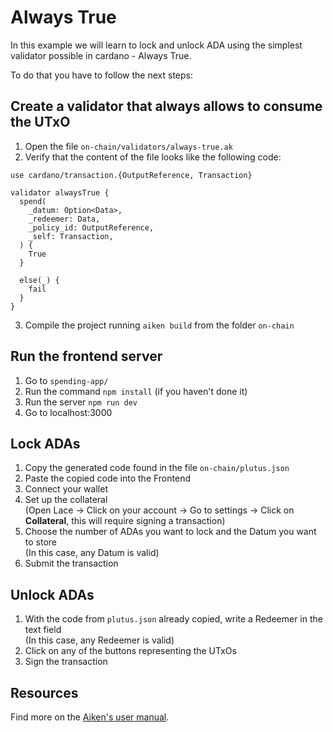 # Always True
In this example we will learn to lock and unlock ADA using the simplest validator possible in cardano - Always True.

To do that you have to follow the next steps:

## Create a validator that always allows to consume the UTxO


1. Open the file `on-chain/validators/always-true.ak`
2. Verify that the content of the file looks like the following code:

```aiken
use cardano/transaction.{OutputReference, Transaction}

validator alwaysTrue {
  spend(
    _datum: Option<Data>,
    _redeemer: Data,
    _policy_id: OutputReference,
    _self: Transaction,
  ) {
    True
  }

  else(_) {
    fail
  }
}
```

3. Compile the project running `aiken build` from the folder `on-chain`

## Run the frontend server
1. Go to `spending-app/`
2. Run the command `npm install` (if you haven't done it)
3. Run the server `npm run dev`
4. Go to localhost:3000

## Lock ADAs
1. Copy the generated code found in the file `on-chain/plutus.json`
2. Paste the copied code into the Frontend
3. Connect your wallet
4. Set up the collateral  
   (Open Lace → Click on your account → Go to settings → Click on **Collateral**, this will require signing a transaction)
5. Choose the number of ADAs you want to lock and the Datum you want to store  
   (In this case, any Datum is valid)
6. Submit the transaction

## Unlock ADAs
1. With the code from `plutus.json` already copied, write a Redeemer in the text field  
   (In this case, any Redeemer is valid)
2. Click on any of the buttons representing the UTxOs
3. Sign the transaction


## Resources

Find more on the [Aiken's user manual](https://aiken-lang.org).
